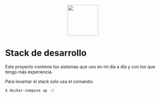 <p align="center"><a href="https://damiangonzalezdev.blogspot.com/" target="_blank"><img src="https://cdn.pixabay.com/photo/2017/05/12/15/16/hexagon-2307350_960_720.png" width="100"></a></p>

# Stack de desarrollo
Este proyecto contiene los sistemas que uso en mi día a día y con los que tengo más experiencia.

Para levantar el stack solo usa el comando: 

``` bash
$ docker-compose up -d
```